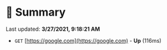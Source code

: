 # 📖 Summary
Last updated: **3/27/2021, 9:18:21 AM**

- `GET` [https://google.com](https://google.com) - **Up** (116ms)
